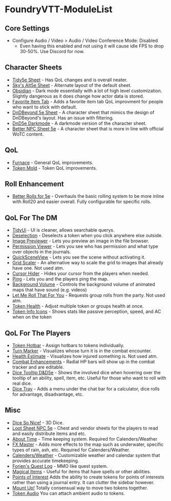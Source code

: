 # FoundryVTT-ModuleList
## Core Settings
- Configure Audio / Video > Audio / Video Conference Mode: Disabled
  - Even having this enabled and not using it will cause idle FPS to drop 30-50%. Use Discord for now.

## Character Sheets
- [Tidy5e Sheet](https://github.com/sdenec/tidy5e-sheet) - Has QoL changes and is overall neater.
- [Sky's Alt5e Sheet](https://github.com/Sky-Captain-13/foundry/tree/master/alt5e) - Alternate layout of the default sheet.
- [Obsidian](https://bitbucket.org/Fyorl/obsidian/src/master/) - Dark mode essentially with a lot of high level customization. Slightly dangerous as it does change how actor data is stored.
- [Favorite Item Tab](https://github.com/syl3r86/favtab) - Adds a favorite item tab QoL improvment for people who want to stick with default.
- [DnDBeyond 5e Sheet](https://github.com/jopeek/fvtt-dndbeyond-character-sheet) - A character sheet that mimics the design of DnDBeyond's layout. Has an issue with filtering.
- [DnD5e Darkmode](https://github.com/Stryxin/dnd5edark-foundryvtt) - A darkmode version of the character sheet.
- [Better NPC Sheet 5e](https://github.com/syl3r86/BetterNPCSheet5e) - A character sheet that is more in line with official WoTC content.


## QoL
- [Furnace](https://twitter.com/MemeMongerBPM/status/1295236259548364800?s=20) - General QoL improvements.
- [Token Mold](https://github.com/Moerill/token-mold#how-does-this-work?) - Token QoL improvements.

## Roll Enhancement
- [Better Rolls for 5e](https://github.com/RedReign/FoundryVTT-BetterRolls5e) - Overhauls the basic rolling system to be more inline with Roll20 and easier overall. Fully configurable for specific rolls.

## QoL For The DM
- [TidyUi](https://github.com/sdenec/tidy-ui_game-settings) - UI is cleaner, allows searchable querys.
- [Deselection](https://github.com/Sky-Captain-13/foundry/tree/master/deselection) - Deselects a token when you click anywhere else outside.
- [Image Previewer](https://github.com/syl3r86/image-previewer) - Lets you preview an image in the file browser.
- [Permission Viewer](https://github.com/kakaroto/fvtt-module-permission-viewer) - Lets you see who has permission and what type over objects in the journals.
- [QuickSceneView](https://gitlab.com/reichler/quicksceneview) - Lets you see the scene without activating it.
- [Grid Scaler](https://github.com/UberV/scaleGrid/) - An alternative way to scale the grid to images that already have one. Not used atm.
- [Cursor Hider](https://gitlab.com/foundry-azzurite/cursor-hider/-/blob/master/README.md) - Hides your cursor from the players when needed.
- [Ping](https://gitlab.com/foundry-azzurite/pings/-/blob/master/README.md) - Lets you and the players ping the map.
- [Background Volume](https://github.com/mtvjr/background-volume) - Controls the background volume of animated maps that have sound (e.g. videos)
- [Let Me Roll That For You](https://github.com/kakaroto/fvtt-module-lmrtfy) - Requests group rolls from the party. Not used atm.
- [Token Health](https://github.com/tonifisler/foundry-token-health) - Adjust multiple token or groups health at once.
- [Token Info Icons](https://github.com/jopeek/fvtt-token-info-icons) - Shows stats like passive perception, speed, and AC when on the token

## QoL For The Players
- [Token Hotbar](https://github.com/janssen-io/foundry-token-hotbar) - Assign hotbars to tokens individually.
- [Turn Marker](https://brunhine.com/fvtt/turnmarker) - Visualizes whose turn it is in the combat encounter.
- [Health Estimate](https://gitlab.com/tsuki.no.mai/healthestimate/) - Visualizes how injured something is. Not used atm.
- [Combat Enhancements](https://gitlab.com/asacolips-projects/foundry-mods/combat-enhancements) - Radial HP bars will show up in the combat tracker and are editable.
- [Dice Tooltip D&D5e](https://github.com/SteffanPoulsen/dice-tooltip) - Shows the involved dice when hovering over the tooltip of an ability, spell, item, etc. Useful for those who want to roll with real dice.
- [Dice Tray](https://gitlab.com/asacolips-projects/foundry-mods/foundry-vtt-dice-calculator) - Adds a menu under the chat bar for a calculator, dice rolls for advantage, disadvantage, etc.

## Misc
- [Dice So Nice!](https://gitlab.com/riccisi/foundryvtt-dice-so-nice) - 3D Dice.
- [Loot Sheet NPC 5e](https://github.com/jopeek/fvtt-loot-sheet-npc-5e) - Chest and vendor sheets for the players to read and easily distribute items and etc.
- [About Time](https://gitlab.com/tposney/about-time) - Time keeping system. Required for Calenders/Weather
- [FX Master](https://gitlab.com/mesfoliesludiques/foundryvtt-fxmaster) - Adds more effects to the map such as underwater, specific types of rain, ash, etc. Required for Calenders/Weather.
- [Calenders/Weather](https://github.com/DasSauerkraut/calendar-weather) - Customizable weather and calendar system that provides accurate timekeeping.
- [Forien's Quest Log](https://github.com/Forien/foundryvtt-forien-quest-log) - MMO like quest system.
- [Magical Items](https://gitlab.com/riccisi/foundryvtt-magic-items) - Useful for items that have spells or other abilities.
- [Points of Interest](https://github.com/Sky-Captain-13/foundry/tree/master/poi-sheet) Adds the ability to create tokens for points of interests rather than using a journal entry. It can clutter the sidebar however.
- [Mount Up!](https://brunhine.com/fvtt/mountup) Totally consensual way to move two tokens together.
- [Token Audio](https://github.com/JacobMcAuley/token-audio) You can attach ambient audio to tokens.


